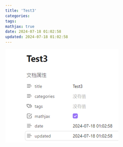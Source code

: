 ```yaml
---
title: 'Test3'
categories:
tags:
mathjax: true
date: 2024-07-18 01:02:58
updated: 2024-07-18 01:02:58
---
```

![](Test3/image-20240718010302426.png)

